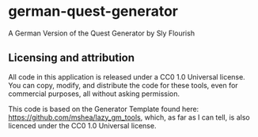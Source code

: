 # german-quest-generator
A German Version of the Quest Generator by Sly Flourish

## Licensing and attribution

All code in this application is released under a CC0 1.0 Universal license. You can copy, modify, and distribute the code for these tools, even for commercial purposes, all without asking permission.

This code is based on the Generator Template found here: https://github.com/mshea/lazy_gm_tools, which, as far as I can tell, is also licenced under the CC0 1.0 Universal license.
